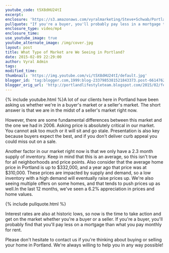 ```yaml
---
youtube_code: t5X8dHU24tI
excerpt:
enclosure: 'https://s3.amazonaws.com/vyralmarketing/Steve+Schwab/Portland+Real+Estate+Agent-The+Portland+real+estate+market+is+on+fire.mp4'
pullquote: "If you're a buyer, you'll probably pay less in a mortgage than what you pay monthly for rent."
enclosure_type: video/mp4
enclosure_time:
use_youtube_image: true
youtube_alternate_image: /img/cover.jpg
layout: post
title: What Type of Market are We Seeing in Portland?
date: 2015-02-09 22:29:00
author: Vyral Admin
tags:
modified_time:
thumbnail: 'https://img.youtube.com/vi/t5X8dHU24tI/default.jpg'
blogger_id: 'tag:blogger.com,1999:blog-2337985381521843373.post-6614762223005103854'
blogger_orig_url: 'http://portlandlifestyleteam.blogspot.com/2015/02/feb-2015-market-update.html'
---
```



{% include youtube.html %}A lot of our clients here in Portland have been asking us whether we're in a buyer's market or a seller's market. The short answer is that we are in the midst of a seller's market right now.

However, there are some fundamental differences between this market and the one we had in 2006. Asking price is absolutely critical in our market. You cannot ask too much or it will sit and go stale. Presentation is also key because buyers expect the best, and if you don't deliver curb appeal you could miss out on a sale.

Another factor in our market right now is that we only have a 2.3 month supply of inventory. Keep in mind that this is an average, so this isn't true for all neighborhoods and price points. Also consider that the average home price in Portland is up to $332,000, and a year ago that price was at $310,000. These prices are impacted by supply and demand, so a low inventory with a high demand will eventually raise prices up. We're also seeing multiple offers on some homes, and that tends to push prices up as well.In the last 12 months, we've seen a 6.2% appreciation in prices and home values.

{% include pullquote.html %}

Interest rates are also at historic lows, so now is the time to take action and get on the market whether you're a buyer or a seller. If you're a buyer, you'll probably find that you'll pay less on a mortgage than what you pay monthly for rent.

Please don't hesitate to contact us if you're thinking about buying or selling your home in Portland. We're always willing to help you in any way possible!